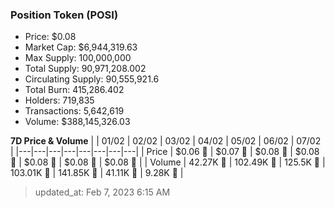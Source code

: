 
  ### Position Token (POSI)
  - Price: $0.08
  - Market Cap: $6,944,319.63
  - Max Supply: 100,000,000
  - Total Supply: 90,971,208.002
  - Circulating Supply: 90,555,921.6
  - Total Burn: 415,286.402
  - Holders: 719,835
  - Transactions: 5,642,619
  - Volume: $388,145,326.03

  **7D Price & Volume**
  | | 01&#x2F;02 | 02&#x2F;02 | 03&#x2F;02 | 04&#x2F;02 | 05&#x2F;02 | 06&#x2F;02 | 07&#x2F;02 |
  |---|---|---|---|---|---|---|---|
  | Price | $0.06 🔻 | $0.07 🚀 | $0.08 🚀 | $0.08 🚀 | $0.08 🔻 | $0.08 🔻 | $0.08 🚀 |
  | Volume | 42.27K 🚀 | 102.49K 🚀 | 125.5K 🚀 | 103.01K 🔻 | 141.85K 🚀 | 41.11K 🔻 | 9.28K 🔻 |

  > updated_at: Feb 7, 2023 6:15 AM
